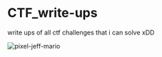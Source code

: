 # CTF_write-ups
write ups of all ctf challenges that i can solve xDD

![pixel-jeff-mario](https://user-images.githubusercontent.com/109911533/220143262-ee8da647-0280-4176-b27d-f3f5670b383c.gif)
